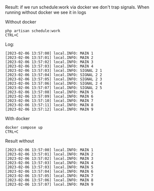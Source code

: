 Result: if we run schedule:work via docker we don't trap signals. When running without docker we see it in logs

Without docker
```
php artisan schedule:work
CTRL+C
```

Log:
```
[2023-02-06 13:57:00] local.INFO: MAIN 1  
[2023-02-06 13:57:01] local.INFO: MAIN 2  
[2023-02-06 13:57:02] local.INFO: MAIN 3  
[2023-02-06 13:57:03] local.INFO: MAIN 4  
[2023-02-06 13:57:03] local.INFO: SIGNAL 2 1  
[2023-02-06 13:57:04] local.INFO: SIGNAL 2 2  
[2023-02-06 13:57:05] local.INFO: SIGNAL 2 3  
[2023-02-06 13:57:06] local.INFO: SIGNAL 2 4  
[2023-02-06 13:57:07] local.INFO: SIGNAL 2 5  
[2023-02-06 13:57:08] local.INFO: MAIN 5  
[2023-02-06 13:57:09] local.INFO: MAIN 6  
[2023-02-06 13:57:10] local.INFO: MAIN 7  
[2023-02-06 13:57:11] local.INFO: MAIN 8  
[2023-02-06 13:57:12] local.INFO: MAIN 9  
```

With docker
```
docker compose up
CTRL+C
```
Result without
```
[2023-02-06 13:57:00] local.INFO: MAIN 1  
[2023-02-06 13:57:01] local.INFO: MAIN 2  
[2023-02-06 13:57:02] local.INFO: MAIN 3  
[2023-02-06 13:57:03] local.INFO: MAIN 4  
[2023-02-06 13:57:03] local.INFO: MAIN 5  
[2023-02-06 13:57:04] local.INFO: MAIN 6 
[2023-02-06 13:57:05] local.INFO: MAIN 7 
[2023-02-06 13:57:06] local.INFO: MAIN 8  
[2023-02-06 13:57:07] local.INFO: MAIN 9  
```
